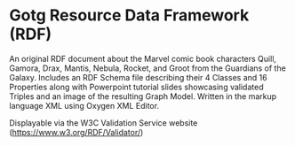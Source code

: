 # Gotg Resource Data Framework (RDF)
An original RDF document about the Marvel comic book characters Quill, Gamora, Drax, Mantis, Nebula, Rocket, and Groot from the Guardians of the Galaxy. Includes an RDF Schema file describing their 4 Classes and 16 Properties along with Powerpoint tutorial slides showcasing validated Triples and an image of the resulting Graph Model. Written in the markup language XML using Oxygen XML Editor. 

Displayable via the W3C Validation Service website (https://www.w3.org/RDF/Validator/)
